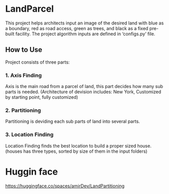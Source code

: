 # LandParcel
This project helps architects input an image of the desired land with blue as a boundary, red as road access, green as trees, and black as a fixed pre-built facility. The project algorithm inputs are defined in ‘configs.py’ file.
## How to Use
Project consists of three parts: 
### 1. Axis Finding
Axis is the main road from a parcel of land, this part decides how many sub parts is needed. (Architecture of devision includes: New York, Customized by starting point, fully customized)
### 2. Partitioning
Partitioning is deviding each sub parts of land into several parts.
### 3. Location Finding
Location Finding finds the best location to build a proper sized house.(houses has three types, sorted by size of them in the input folders)

# Huggin face
https://huggingface.co/spaces/amirDev/LandPartitioning
